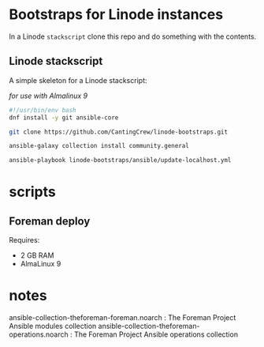# Bootstraps for Linode instances

In a Linode `stackscript` clone this repo and do something with the contents.

## Linode stackscript

A simple skeleton for a Linode stackscript:

_for use with Almalinux 9_

```sh
#!/usr/bin/env bash
dnf install -y git ansible-core

git clone https://github.com/CantingCrew/linode-bootstraps.git

ansible-galaxy collection install community.general

ansible-playbook linode-bootstraps/ansible/update-localhost.yml


```

# scripts

## Foreman deploy

Requires:
- 2 GB RAM
- AlmaLinux 9

# notes

ansible-collection-theforeman-foreman.noarch : The Foreman Project Ansible modules collection
ansible-collection-theforeman-operations.noarch : The Foreman Project Ansible operations collection

